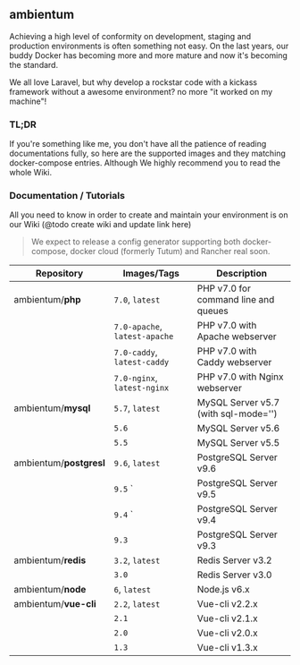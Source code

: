 ## ambientum
Achieving a high level of conformity on development, staging and production environments is often something not easy. On the last years, our buddy Docker has becoming more and more mature and now it's becoming the standard.

We all love Laravel, but why develop a rockstar code with a kickass framework without a awesome environment? no more "it worked on my machine"!

### TL;DR
If you're something like me, you don't have all the patience of reading documentations fully, so here are the supported images and they matching docker-compose entries. Although We highly recommend you to read the whole Wiki.

### Documentation / Tutorials
All you need to know in order to create and maintain your environment is on our Wiki (@todo create wiki and update link here)

> We expect to release a config generator supporting both docker-compose, docker cloud (formerly Tutum) and Rancher real soon.



|Repository                | Images/Tags                   | Description                                        |
|--------------------------|-------------------------------|----------------------------------------------------|
| ambientum/**php**        | `7.0`, `latest`               | PHP v7.0 for command line and queues               |
|                          | `7.0-apache`, `latest-apache` | PHP v7.0 with Apache webserver                     |
|                          | `7.0-caddy`, `latest-caddy`   | PHP v7.0 with Caddy webserver                      |
|                          | `7.0-nginx`, `latest-nginx`   | PHP v7.0 with Nginx webserver                      |
| ambientum/**mysql**      | `5.7`, `latest`               | MySQL Server v5.7 (with sql-mode='')               |
|                          | `5.6`                         | MySQL Server v5.6                                  |
|                          | `5.5`                         | MySQL Server v5.5                                  |
| ambientum/**postgresl**  | `9.6`, `latest`               | PostgreSQL Server v9.6                             |
|                          | `9.5`         `               | PostgreSQL Server v9.5                             |
|                          | `9.4`         `               | PostgreSQL Server v9.4                             |
|                          | `9.3`                         | PostgreSQL Server v9.3                             |
| ambientum/**redis**      | `3.2`, `latest`               | Redis Server v3.2                                  |
|                          | `3.0`                         | Redis Server v3.0                                  |
| ambientum/**node**       | `6`, `latest`                 | Node.js v6.x                                       |
| ambientum/**vue-cli**    | `2.2`, `latest`               | Vue-cli v2.2.x                                     |
|                          | `2.1`                         | Vue-cli v2.1.x                                     |
|                          | `2.0`                         | Vue-cli v2.0.x                                     |
|                          | `1.3`                         | Vue-cli v1.3.x                                     |
